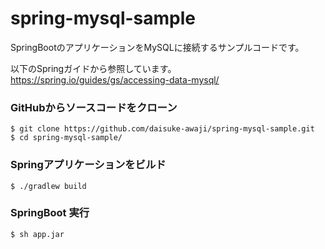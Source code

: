 # spring-mysql-sample

SpringBootのアプリケーションをMySQLに接続するサンプルコードです。

以下のSpringガイドから参照しています。
https://spring.io/guides/gs/accessing-data-mysql/

### GitHubからソースコードをクローン
```
$ git clone https://github.com/daisuke-awaji/spring-mysql-sample.git
$ cd spring-mysql-sample/
```

### Springアプリケーションをビルド
```
$ ./gradlew build
```

### SpringBoot 実行
```
$ sh app.jar
```

